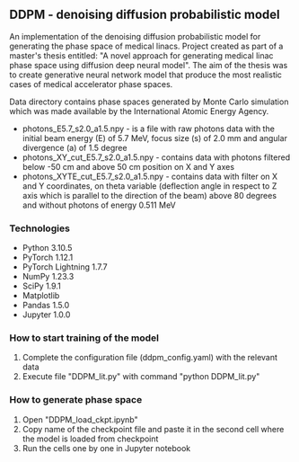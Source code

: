 ## DDPM - denoising diffusion probabilistic model
An implementation of the denoising diffusion probabilistic model for generating the phase space of medical linacs. Project created as part of a master's thesis entitled: "A novel approach for generating medical linac phase space using diffusion deep neural model". The aim of the thesis was to create generative neural network model that produce the most realistic cases of medical accelerator phase spaces. 

Data directory contains phase spaces generated by Monte Carlo simulation which was made available by the International Atomic Energy Agency.
- photons_E5.7_s2.0_a1.5.npy - is a file with raw photons data with the initial beam energy (E) of 5.7 MeV, focus size (s) of 2.0 mm and angular divergence (a) of 1.5 degree
- photons_XY_cut_E5.7_s2.0_a1.5.npy - contains data with photons filtered below -50 cm and above 50 cm position on X and Y axes
- photons_XYTE_cut_E5.7_s2.0_a1.5.npy - contains data with filter on X and Y coordinates, on theta variable (deflection angle in respect to Z axis which is parallel to the direction of the beam) above 80 degrees and without photons of energy 0.511 MeV


### Technologies

* Python 3.10.5
* PyTorch 1.12.1
* PyTorch Lightning 1.7.7
* NumPy 1.23.3
* SciPy 1.9.1
* Matplotlib
* Pandas 1.5.0
* Jupyter 1.0.0


### How to start training of the model

1. Complete the configuration file (ddpm_config.yaml) with the relevant data
2. Execute file "DDPM_lit.py" with command "python DDPM_lit.py"

### How to generate phase space

1. Open "DDPM_load_ckpt.ipynb"
2. Copy name of the checkpoint file and paste it in the second cell where the model is loaded from checkpoint
3. Run the cells one by one in Jupyter notebook